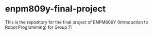 # enpm809y-final-project
This is the repository for the final project of ENPM809Y (Introduction to Robot Programming) for Group 7!
